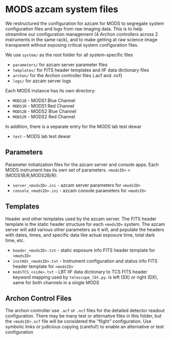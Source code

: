 # MODS azcam system files

We restructured the configuration for azcam for MODS to segregate system configuration files and logs from raw imaging data.  This is to help
streamline our configuration management (4 Archon controllers across 2 instruments in the same rack), and to make getting at raw science image
transparent without exposing critical system configuration files.

We use `system/` as the root folder for all system-specific files
 * `parameters/` for azcam server parameter files
 * `templates/` for FITS header templates and IIF data dictionary files
 * `archon/` for the Archon controller files (.acf and .ncf)
 * `logs/` for azcam server logs

Each MODS instance has its own directory:
 * `MODS1B` - MODS1 Blue Channel
 * `MODS1R` - MODS1 Red Channel
 * `MODS2B` - MODS2 Blue Channel
 * `MODS2R` - MODS2 Red Channel

In addition, there is a separate entry for the MODS lab test dewar
 * `test` - MODS lab test dewar

## Parameters

Parameter initialization files for the azcam server and console apps. Each
MODS instrument has its own set of parameters.  `<modsID>` = (MODS1B/R,MODS2B/R):
 * `server_<modsID>.ini` - azcam server parameters for `<modsID>`
 * `console_<modsID>.ini` - azcam console parameters for `<modsID>`

## Templates

Header and other templates used by the azcam server.  The FITS header template is the
static header structure for each `<modsID>` system.  The azcam server will add various
other parameters as it will, and populate the headers with dates, times, and specific
data like actual exposure time, total dark time, etc.
 * `header_<modsID>.txt` - static exposure info FITS header template for `<modsID>`
 * `instHdr_<modsID>.txt` - Instrument configuration and status info FITS header template for `<modsID>`
 * `modsTCS_<side>.txt` - LBT IIF data dictionary to TCS FITS header keyword mapping used by `telescope_lbt.py`. <side> is left (SX) or right (DX), same for both channels in a single MODS

## Archon Control Files

The archon controller use `.acf` or `.ncf` files for the detailed detector readout
configuration. There may be many test or alternative files in this folder, but
the `<modsID>.ncf` file will be considered the "flight" configuration.  Use
symbolic links or judicious copying (careful!) to enable an alternative or test
configuration
